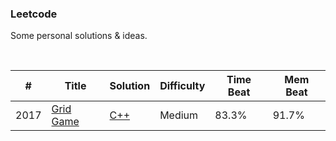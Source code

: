 ### Leetcode

Some personal solutions & ideas.  

<br/>
  
| # | Title | Solution | Difficulty |Time Beat|Mem Beat|
|---| ----- | -------- | ---------- |------|------|
|2017|[Grid Game](https://leetcode.com/problems/grid-game/) | [C++](./2017-grid-game/2017.grid-game.cpp)|Medium|83.3%|91.7%|
